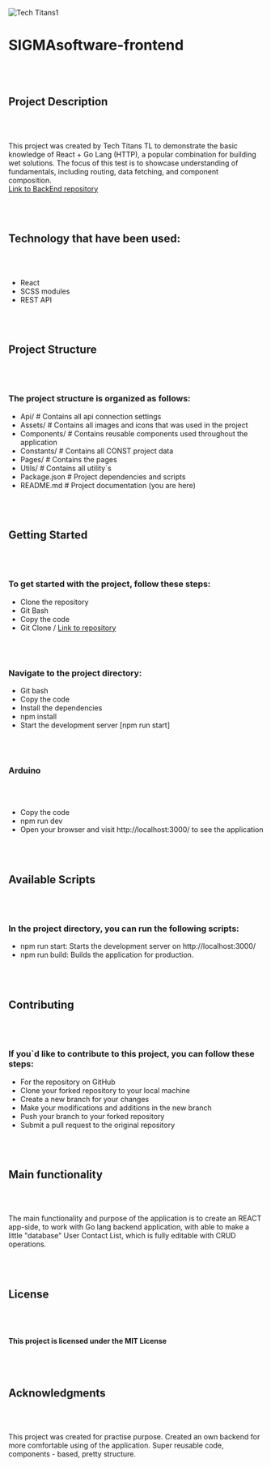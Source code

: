 ![Tech Titans1](https://github.com/MagisterUnivers/TeamName-project/assets/36455862/a6beb350-7058-4ea1-9091-629e4a52db27)

<h1>SIGMAsoftware-frontend</h1>
<br />
<br />
<h2>Project Description</h2>
<br />
<br />
<p>
  This project was created by Tech Titans TL to demonstrate the basic knowledge of
  React + Go Lang (HTTP), a popular combination for building wet solutions. The focus of this test is to showcase understanding of
  fundamentals, including routing, data fetching, and component composition.
  <br/>
    <a href="https://github.com/MagisterUnivers/SIGMAsoftware-backend"
      >Link to BackEnd repository</a>
</p>
<br />
<br />
<h2>Technology that have been used:</h2>
<br />
<br />
<ul>
  <li>React</li>
  <li>SCSS modules</li>
  <li>REST API</li>
</ul>
<br />
<br />
<h2>Project Structure</h2>
<br />
<br />
<h3>The project structure is organized as follows:</h3>
<ul>
  <li>Api/ # Contains all api connection settings</li>
  <li>Assets/ # Contains all images and icons that was used in the project</li>
  <li>
    Components/ # Contains reusable components used throughout the application
  </li>
  <li>Constants/ # Contains all CONST project data</li>
  <li>Pages/ # Contains the pages</li>
  <li>Utils/ # Contains all utility`s</li>
  <li>Package.json # Project dependencies and scripts</li>
  <li>README.md # Project documentation (you are here)</li>
</ul>
<br />
<br />
<h2>Getting Started</h2>
<br />
<br />
<h3>To get started with the project, follow these steps:</h3>
<ul>
  <li>Clone the repository</li>
  <li>Git Bash</li>
  <li>Copy the code</li>
  <li>
    Git Clone /
    <a href="https://github.com/MagisterUnivers/SIGMAsoftware-frontend"
      >Link to repository</a
    >
  </li>
</ul>
<br />
<br />
<h3>Navigate to the project directory:</h3>
<ul>
  <li>Git bash</li>
  <li>Copy the code</li>
  <li>Install the dependencies</li>
  <li>npm install</li>
  <li>Start the development server [npm run start]</li>
</ul>
<br />
<br />
<h3>Arduino</h3>
<br />
<br />
<ul>
  <li>Copy the code</li>
  <li>npm run dev</li>
  <li>
    Open your browser and visit http://localhost:3000/ to see
    the application
  </li>
</ul>
<br />
<br />
<h2>Available Scripts</h2>
<br />
<br />
<h3>In the project directory, you can run the following scripts:</h3>
<ul>
  <li>
    npm run start: Starts the development server on
    http://localhost:3000/
  </li>
  <li>npm run build: Builds the application for production.</li>
</ul>
<br />
<br />
<h2>Contributing</h2>
<br />
<br />
<h3>
  If you`d like to contribute to this project, you can follow these steps:
</h3>
<ul>
  <li>For the repository on GitHub</li>
  <li>Clone your forked repository to your local machine</li>
  <li>Create a new branch for your changes</li>
  <li>Make your modifications and additions in the new branch</li>
  <li>Push your branch to your forked repository</li>
  <li>Submit a pull request to the original repository</li>
</ul>
<br />
<br />
<h2>Main functionality</h2>
<br />
<br />
<p>
  The main functionality and purpose of the application is to create an
  REACT app-side, to work with Go lang backend application, with able to 
  make a little "database" User Contact List, which is fully editable with 
  CRUD operations.
</p>
<br />
<br />
<h2>License</h2>
<br />
<br />
<h4>This project is licensed under the MIT License</h4>
<br />
<br />
<h2>Acknowledgments</h2>
<br />
<br />
<p>
  This project was created for practise purpose. Created an own backend for more
  comfortable using of the application. Super reusable code, components - based,
  pretty structure.
</p>

